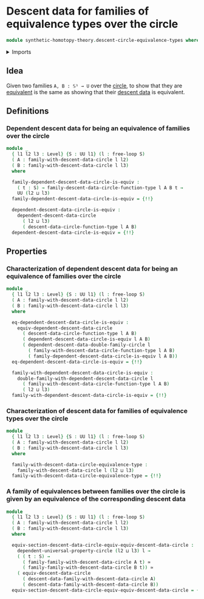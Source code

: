 # Descent data for families of equivalence types over the circle

```agda
module synthetic-homotopy-theory.descent-circle-equivalence-types where
```

<details><summary>Imports</summary>

```agda
open import foundation.contractible-types
open import foundation.dependent-pair-types
open import foundation.equivalences
open import foundation.functoriality-dependent-pair-types
open import foundation.universe-levels

open import synthetic-homotopy-theory.dependent-descent-circle
open import synthetic-homotopy-theory.descent-circle
open import synthetic-homotopy-theory.descent-circle-dependent-pair-types
open import synthetic-homotopy-theory.descent-circle-function-types
open import synthetic-homotopy-theory.descent-circle-subtypes
open import synthetic-homotopy-theory.free-loops
open import synthetic-homotopy-theory.morphisms-descent-data-circle
open import synthetic-homotopy-theory.sections-descent-circle
open import synthetic-homotopy-theory.universal-property-circle
```

</details>

## Idea

Given two families `A, B : 𝕊¹ → U` over the
[circle](synthetic-homotopy-theory.circle.md), to show that they are
[equivalent](foundation.equivalences.md) is the same as showing that their
[descent data](synthetic-homotopy-theory.descent-circle.md) is equivalent.

## Definitions

### Dependent descent data for being an equivalence of families over the circle

```agda
module _
  { l1 l2 l3 : Level} {S : UU l1} (l : free-loop S)
  ( A : family-with-descent-data-circle l l2)
  ( B : family-with-descent-data-circle l l3)
  where

  family-dependent-descent-data-circle-is-equiv :
    ( t : S) → family-descent-data-circle-function-type l A B t →
    UU (l2 ⊔ l3)
  family-dependent-descent-data-circle-is-equiv = {!!}

  dependent-descent-data-circle-is-equiv :
    dependent-descent-data-circle
      ( l2 ⊔ l3)
      ( descent-data-circle-function-type l A B)
  dependent-descent-data-circle-is-equiv = {!!}
```

## Properties

### Characterization of dependent descent data for being an equivalence of families over the circle

```agda
module _
  { l1 l2 l3 : Level} {S : UU l1} (l : free-loop S)
  ( A : family-with-descent-data-circle l l2)
  ( B : family-with-descent-data-circle l l3)
  where

  eq-dependent-descent-data-circle-is-equiv :
    equiv-dependent-descent-data-circle
      ( descent-data-circle-function-type l A B)
      ( dependent-descent-data-circle-is-equiv l A B)
      ( dependent-descent-data-double-family-circle l
        ( family-with-descent-data-circle-function-type l A B)
        ( family-dependent-descent-data-circle-is-equiv l A B))
  eq-dependent-descent-data-circle-is-equiv = {!!}

  family-with-dependent-descent-data-circle-is-equiv :
    double-family-with-dependent-descent-data-circle l
      ( family-with-descent-data-circle-function-type l A B)
      ( l2 ⊔ l3)
  family-with-dependent-descent-data-circle-is-equiv = {!!}
```

### Characterization of descent data for families of equivalence types over the circle

```agda
module _
  { l1 l2 l3 : Level} {S : UU l1} (l : free-loop S)
  ( A : family-with-descent-data-circle l l2)
  ( B : family-with-descent-data-circle l l3)
  where

  family-with-descent-data-circle-equivalence-type :
    family-with-descent-data-circle l (l2 ⊔ l3)
  family-with-descent-data-circle-equivalence-type = {!!}
```

### A family of equivalences between families over the circle is given by an equivalence of the corresponding descent data

```agda
module _
  { l1 l2 l3 : Level} {S : UU l1} (l : free-loop S)
  ( A : family-with-descent-data-circle l l2)
  ( B : family-with-descent-data-circle l l3)
  where

  equiv-section-descent-data-circle-equiv-equiv-descent-data-circle :
    dependent-universal-property-circle (l2 ⊔ l3) l →
    ( ( t : S) →
      ( family-family-with-descent-data-circle A t) ≃
      ( family-family-with-descent-data-circle B t)) ≃
    ( equiv-descent-data-circle
      ( descent-data-family-with-descent-data-circle A)
      ( descent-data-family-with-descent-data-circle B))
  equiv-section-descent-data-circle-equiv-equiv-descent-data-circle = {!!}
```
